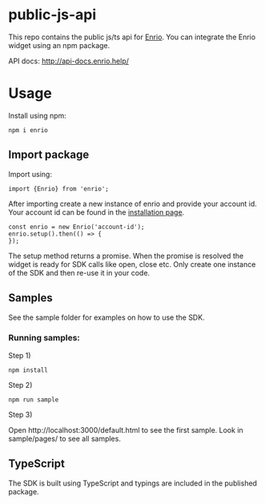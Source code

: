 # public-js-api
This repo contains the public js/ts api for [Enrio](https://enrio.io/). You can integrate the Enrio widget using an npm package.

API docs: http://api-docs.enrio.help/

# Usage
Install using npm:
```
npm i enrio
```

## Import package
Import using:

```
import {Enrio} from 'enrio'; 
```

After importing create a new instance of enrio and provide your account id. Your account id can be found in the [installation page](https://app.enrio.io/widget/installation).

```
const enrio = new Enrio('account-id');
enrio.setup().then(() => {
});
```
The setup method returns a promise. When the promise is resolved the widget is ready for SDK calls like open, close etc.
Only create one instance of the SDK and then re-use it in your code.

## Samples
See the sample folder for examples on how to use the SDK.


### Running samples:
Step 1)

```
npm install
```

Step 2)

```
npm run sample
```

Step 3)

Open http://localhost:3000/default.html to see the first sample. Look in sample/pages/ to see all samples.

## TypeScript
The SDK is built using TypeScript and typings are included in the published package.
